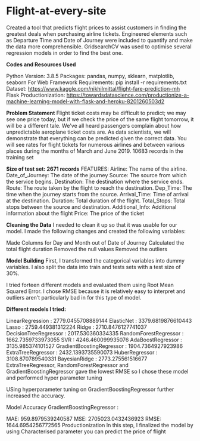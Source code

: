 # Flight-at-every-site
Created a tool that predicts flight prices to assist customers in finding the greatest deals when purchasing airline tickets. Engineered elements such as Departure Time and Date of Journey were included to quantify and make the data more comprehensible. GridsearchCV was used to optimise several regression models in order to find the best one.

**Codes and Resources Used**

Python Version: 3.8.5
Packages: pandas, numpy, sklearn, matplotlib, seaborn
For Web Framework Requirements: pip install -r requirements.txt
Dataset: https://www.kaggle.com/nikhilmittal/flight-fare-prediction-mh
Flask Productionization: https://towardsdatascience.com/productionize-a-machine-learning-model-with-flask-and-heroku-8201260503d2

**Problem Statement**
Flight ticket costs may be difficult to predict; we may see one price today, but if we check the price of the same flight tomorrow, it will be a different tale. We've all heard passengers complain about how unpredictable aeroplane ticket costs are. As data scientists, we will demonstrate that everything can be predicted given the correct data. You will see rates for flight tickets for numerous airlines and between various places during the months of March and June 2019. 10683 records in the training set

**Size of test set: 2671 records**
FEATURES: Airline: The name of the airline.
Date_of_Journey: The date of the journey
Source: The source from which the service begins.
Destination: The destination where the service ends.
Route: The route taken by the flight to reach the destination.
Dep_Time: The time when the journey starts from the source.
Arrival_Time: Time of arrival at the destination.
Duration: Total duration of the flight.
Total_Stops: Total stops between the source and destination.
Additional_Info: Additional information about the flight
Price: The price of the ticket

**Cleaning the Data**
I needed to clean it up so that it was usable for our model. I made the following changes and created the following variables:

Made Columns for Day and Month out of Date of Journey
Calculated the total flight duration
Removed the null values
Removed the outliers

**Model Building**
First, I transformed the categorical variables into dummy variables. I also split the data into train and tests sets with a test size of 30%.

I tried forteen different models and evaluated them using Root Mean Squared Error. I chose RMSE because it is relatively easy to interpret and outliers aren’t particularly bad in for this type of model.

**Different models I tried:**

LinearRegression : 2779.0455708889144
ElasticNet : 3379.6819876610443
Lasso : 2759.449381312224
Ridge : 2710.8476127741037
DecisionTreeRegressor : 2017.530360334335
RandomForestRegressor : 1662.7359733973055
SVR : 4246.460099935076
AdaBoostRegressor : 3135.985374101527
GradientBoostingRegressor : 1904.7364927923986
ExtraTreeRegressor : 2432.1393735590073
HuberRegressor : 3108.870789540331
BayesianRidge : 2773.275561516677
ExtraTreeRegressor, RandomForestRegressor and GradientBoostingRegressor gave the lowest RMSE so I chose these model and performed hyper parameter tuning



USing hyperparameter tuning on GradientBoostingRegressor further increased the accuracy.

Model Accuracy
GradientBoostingRegressor :

MAE: 959.8979539240587
MSE: 2705023.0432436923
RMSE: 1644.6954256772565
Productionization
In this step, I finalized the model by using Characterised parameter you can predict the price of flight
